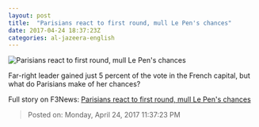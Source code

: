 ```yaml
---
layout: post
title:  "Parisians react to first round, mull Le Pen's chances"
date: 2017-04-24 18:37:23Z
categories: al-jazeera-english
---
```


![Parisians react to first round, mull Le Pen's chances](http://www.aljazeera.com/mritems/Images/2017/4/24/585464e321104a28814d08b76ec468c6_18.jpg)

Far-right leader gained just 5 percent of the vote in the French capital, but what do Parisians make of her chances?


Full story on F3News: [Parisians react to first round, mull Le Pen's chances](http://www.f3nws.com/n/TftMmF)

> Posted on: Monday, April 24, 2017 11:37:23 PM
